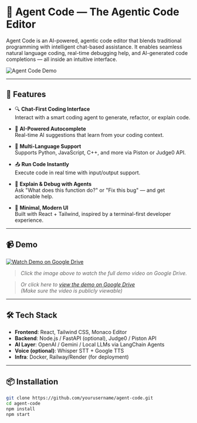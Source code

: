 # 🧠 Agent Code — The Agentic Code Editor

Agent Code is an AI-powered, agentic code editor that blends traditional programming with intelligent chat-based assistance. It enables seamless natural language coding, real-time debugging help, and AI-generated code completions — all inside an intuitive interface.

![Agent Code Demo](./demo.gif)

---

## 🚀 Features

- 🔍 **Chat-First Coding Interface**  
  Interact with a smart coding agent to generate, refactor, or explain code.

- 🧠 **AI-Powered Autocomplete**  
  Real-time AI suggestions that learn from your coding context.

- 🧪 **Multi-Language Support**  
  Supports Python, JavaScript, C++, and more via Piston or Judge0 API.

- 📤 **Run Code Instantly**  
  Execute code in real time with input/output support.

- 💬 **Explain & Debug with Agents**  
  Ask "What does this function do?" or "Fix this bug" — and get actionable help.

- 🎯 **Minimal, Modern UI**  
  Built with React + Tailwind, inspired by a terminal-first developer experience.

---



## 📹 Demo

[![Watch Demo on Google Drive](https://drive.google.com/file/d/15_ZN1XIgBgSIPAxN7Xik-5sbWpcmGm3F/view?usp=sharing)](https://drive.google.com/drive/folders/1bqPaS2Cie13lI22dzSma5gW-o7jmXS8H?usp=sharing)

> _Click the image above to watch the full demo video on Google Drive._


> _Or click here to [view the demo on Google Drive](https://drive.google.com/file/d/FILE_ID/view)_  
> _(Make sure the video is publicly viewable)_

---

## 🛠️ Tech Stack

- **Frontend**: React, Tailwind CSS, Monaco Editor  
- **Backend**: Node.js / FastAPI (optional), Judge0 / Piston API  
- **AI Layer**: OpenAI / Gemini / Local LLMs via LangChain Agents  
- **Voice (optional)**: Whisper STT + Google TTS  
- **Infra**: Docker, Railway/Render (for deployment)

---

## 📦 Installation

```bash
git clone https://github.com/yourusername/agent-code.git
cd agent-code
npm install
npm start

